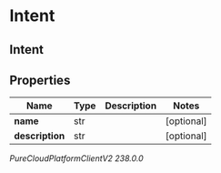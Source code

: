 # Intent

## Intent

## Properties

|Name | Type | Description | Notes|
|------------ | ------------- | ------------- | -------------|
| **name** | str |  | [optional] |
| **description** | str |  | [optional] |



_PureCloudPlatformClientV2 238.0.0_
